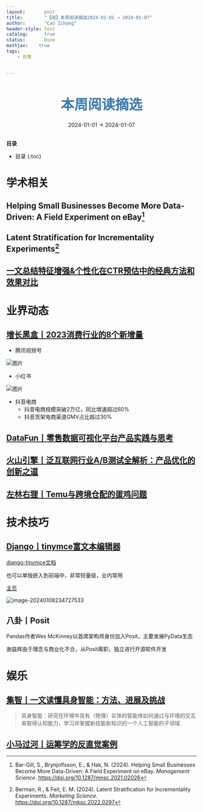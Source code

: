 ```yaml
---
layout:       post
title:        "【阅】本周阅读摘选2024-01-01 → 2024-01-07"
author:       "Cao Zihang"
header-style: text
catalog:      true
status:		  Done
mathjax: 	true
tags:
    - 日常


---
```


<center style="margin-bottom: 20px; margin-top: 50px"><font color="#3879B1" style="line-height: 1.4;font-weight: 700;font-size: 36px;box-sizing: border-box; ">本周阅读摘选</font></center>

<center style=" margin-bottom: 30px;">2024-01-01 → 2024-01-07</center>

<font style="font-weight: bold;">目录</font>

* 目录
{:toc}

# 学术相关

## Helping Small Businesses Become More Data-Driven: A Field Experiment on eBay[^1]



## Latent Stratification for Incrementality Experiments[^2]



## [一文总结特征增强&个性化在CTR预估中的经典方法和效果对比](https://mp.weixin.qq.com/s/XF6hkPNDbVsbYktSZ8Bl5A)



# 业界动态

## [增长黑盒丨2023消费行业的8个新增量](https://mp.weixin.qq.com/s/iE9Or5dxWxYZbJKvU6m15w)

- 腾讯视频号

![图片](https://img.caozihang.com/img/202401180011217.png)

- 小红书

![图片](https://img.caozihang.com/img/202401180011898.png)

- 抖音电商
  - 抖音电商规模突破2万亿，同比增速超过60%
  - 抖音货架电商渠道GMV占比超过30%

## [DataFun丨零售数据可视化平台产品实践与思考](https://mp.weixin.qq.com/s/0xGnh7M-ZezFZenlfog7MQ)



## [火山引擎丨泛互联网行业A/B测试全解析：产品优化的创新之道](https://mp.weixin.qq.com/s/AcgGkgAZCTJ1oijowNqjMw)



## [左林右狸丨Temu与跨境仓配的蛋鸡问题](https://mp.weixin.qq.com/s/Fiq3mJTppfPrXFoX06JNZA)



# 技术技巧

## [Django丨tinymce富文本编辑器]()

[django-tinymce文档](https://django-tinymce.readthedocs.io/en/latest/index.html)

也可以单独嵌入到前端中，非常轻量级，业内常用

[主页](https://www.tiny.cloud/)

![image-20240108234727533](https://img.caozihang.com/img/202401090000870.png)

## 八卦丨Posit

Pandas作者Wes McKinney以首席架构师身份加入Posit，主要发展PyData生态

谢益辉由于理念与商业化不合，从Posit离职，独立进行开源软件开发

# 娱乐

## [集智丨一文读懂具身智能：方法、进展及挑战](https://mp.weixin.qq.com/s/ufQ2S2vyMwucaX1YXIJnoA)

> 具身智能：研究在环境中具有（物理）实体的智能体如何通过与环境的交互来取得认知能力，学习并掌握新技能新知识的一个人工智能的子领域



## [小马过河丨运筹学的反直觉案例](https://mp.weixin.qq.com/s/BL5OPO7rmSvKHPWtuZU-6w)



[^1]: Bar-Gill, S., Brynjolfsson, E., & Hak, N. (2024). Helping Small Businesses Become More Data-Driven: A Field Experiment on eBay. *Management Science*. https://doi.org/10.1287/mnsc.2021.02026
[^2]: Berman, R., & Feit, E. M. (2024). Latent Stratification for Incrementality Experiments. *Marketing Science*. https://doi.org/10.1287/mksc.2022.0297
